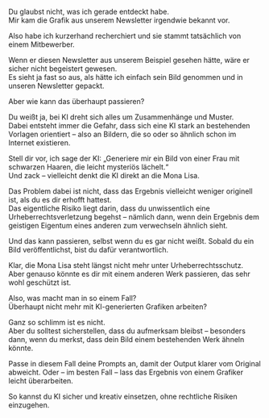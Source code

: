 Du glaubst nicht, was ich gerade entdeckt habe.  
Mir kam die Grafik aus unserem Newsletter irgendwie bekannt vor.  

Also habe ich kurzerhand recherchiert und sie stammt tatsächlich von einem Mitbewerber.  

Wenn er diesen Newsletter aus unserem Beispiel gesehen hätte, wäre er sicher nicht begeistert gewesen.  
Es sieht ja fast so aus, als hätte ich einfach sein Bild genommen und in unseren Newsletter gepackt.  

Aber wie kann das überhaupt passieren?  

Du weißt ja, bei KI dreht sich alles um Zusammenhänge und Muster.  
Dabei entsteht immer die Gefahr, dass sich eine KI stark an bestehenden Vorlagen orientiert – also an Bildern, die so oder so ähnlich schon im Internet existieren.  

Stell dir vor, ich sage der KI: „Generiere mir ein Bild von einer Frau mit schwarzen Haaren, die leicht mysteriös lächelt.“  
Und zack – vielleicht denkt die KI direkt an die Mona Lisa.  

Das Problem dabei ist nicht, dass das Ergebnis vielleicht weniger originell ist, als du es dir erhofft hattest.  
Das eigentliche Risiko liegt darin, dass du unwissentlich eine Urheberrechtsverletzung begehst – nämlich dann, 
wenn dein Ergebnis dem geistigen Eigentum eines anderen zum verwechseln ähnlich sieht.  

Und das kann passieren, selbst wenn du es gar nicht weißt. Sobald du ein Bild veröffentlichst, bist du dafür verantwortlich.  

Klar, die Mona Lisa steht längst nicht mehr unter Urheberrechtsschutz.  
Aber genauso könnte es dir mit einem anderen Werk passieren, das sehr wohl geschützt ist.  

Also, was macht man in so einem Fall?  
Überhaupt nicht mehr mit KI-generierten Grafiken arbeiten?  

Ganz so schlimm ist es nicht.  
Aber du solltest sicherstellen, dass du aufmerksam bleibst – besonders dann, wenn du merkst, dass dein Bild einem bestehenden Werk ähneln könnte.  

Passe in diesem Fall deine Prompts an, damit der Output klarer vom Original abweicht. Oder – im besten Fall – lass das Ergebnis von einem Grafiker leicht überarbeiten.  

So kannst du KI sicher und kreativ einsetzen, ohne rechtliche Risiken einzugehen.
